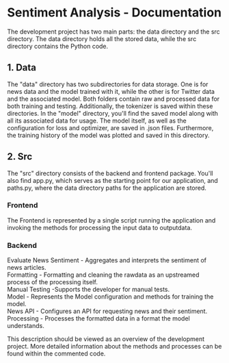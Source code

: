 # Sentiment Analysis - Documentation
The development project has two main parts: the data directory and the src directory. The data directory holds all the stored data, while the src directory contains the Python code.

## 1. Data
The "data" directory has two subdirectories for data storage. One is for news data and the model trained with it, while the other is for Twitter data and the associated model. Both folders contain raw and processed data for both training and testing. Additionally, the tokenizer is saved within these directories.
In the "model" directory, you'll find the saved model along with all its associated data for usage. The model itself, as well as the configuration for loss and optimizer, are saved in .json files. Furthermore, the training history of the model was plotted and saved in this directory.

## 2. Src
The "src" directory consists of the backend and frontend package. You'll also find app.py, which serves as the starting point for our application, and paths.py, where the data directory paths for the application are stored.
### Frontend
The Frontend is represented by a single script running the application and invoking the methods for processing the input data to outputdata.
### Backend
Evaluate News Sentiment - Aggregates and interprets the sentiment of news articles.  
Formatting - Formatting and cleaning the rawdata as an upstreamed process of the processing itself.  
Manual Testing -Supports the developer for manual tests.  
Model - Represents the Model configuration and methods for training the model.  
News API - Configures an API for requesting news and their sentiment.  
Processing - Processes the formatted data in a format the model understands.

This description should be viewed as an overview of the development project. More detailed information about the methods and processes can be found within the commented code.
